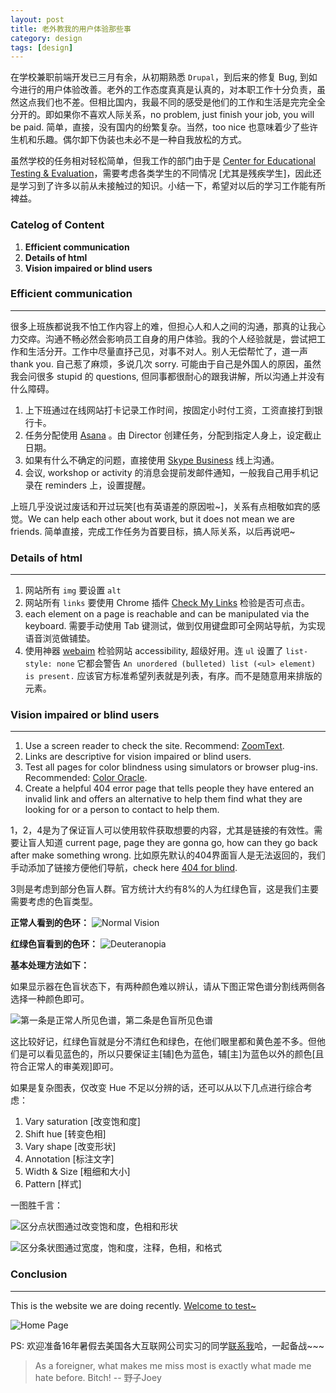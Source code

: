 ```yaml
---
layout: post
title: 老外教我的用户体验那些事
category: design
tags: [design]
---
```


在学校兼职前端开发已三月有余，从初期熟悉 `Drupal`，到后来的修复 Bug, 到如今进行的用户体验改善。老外的工作态度真真是认真的，对本职工作十分负责，虽然这点我们也不差。但相比国内，我最不同的感受是他们的工作和生活是完完全全分开的。即如果你不喜欢人际关系，no problem, just finish your job, you will be paid. 简单，直接，没有国内的纷繁复杂。当然，too nice 也意味着少了些许生机和乐趣。偶尔卸下伪装也未必不是一种自我放松的方式。 

虽然学校的任务相对轻松简单，但我工作的部门由于是 [Center for Educational Testing & Evaluation](https://cete.ku.edu/)，需要考虑各类学生的不同情况 [尤其是残疾学生]，因此还是学习到了许多以前从未接触过的知识。小结一下，希望对以后的学习工作能有所裨益。

### Catelog of Content

1. **Efficient communication**
2. **Details of html**
3. **Vision impaired or blind users**

### Efficient communication

***

很多上班族都说我不怕工作内容上的难，但担心人和人之间的沟通，那真的让我心力交瘁。沟通不畅必然会影响员工自身的用户体验。我的个人经验就是，尝试把工作和生活分开。工作中尽量直抒己见，对事不对人。别人无偿帮忙了，道一声 thank you. 自己惹了麻烦，多说几次 sorry. 可能由于自己是外国人的原因，虽然我会问很多 stupid 的 questions, 但同事都很耐心的跟我讲解，所以沟通上并没有什么障碍。

1. 上下班通过在线网站打卡记录工作时间，按固定小时付工资，工资直接打到银行卡。
2. 任务分配使用 [Asana](https://app.asana.com) 。由 Director 创建任务，分配到指定人身上，设定截止日期。
3. 如果有什么不确定的问题，直接使用 [Skype Business](http://www.skype.com/en/business/skype-for-business/) 线上沟通。
4. 会议, workshop or activity 的消息会提前发邮件通知，一般我自己用手机记录在 reminders 上，设置提醒。

上班几乎没说过废话和开过玩笑[也有英语差的原因啦~]，关系有点相敬如宾的感觉。We can help each other about work, but it does not mean we are friends. 简单直接，完成工作任务为首要目标，搞人际关系，以后再说吧~ 

### Details of html

***

1. 网站所有 `img` 要设置 `alt`
2. 网站所有  `links` 要使用 Chrome 插件 [Check My Links](https://chrome.google.com/webstore/detail/check-my-links/ojkcdipcgfaekbeaelaapakgnjflfglf) 检验是否可点击。
3. each element on a page is reachable and can be manipulated via the keyboard. 需要手动使用 Tab 键测试，做到仅用键盘即可全网站导航，为实现语音浏览做铺垫。
3. 使用神器 [webaim](http://wave.webaim.org/) 检验网站 accessibility, 超级好用。连 `ul` 设置了 `list-style: none` 它都会警告 `An unordered (bulleted) list (<ul> element) is present.` 应该官方标准希望列表就是列表，有序。而不是随意用来排版的元素。

###  Vision impaired or blind users

***

1. Use a screen reader to check the site. Recommend: [ZoomText](http://www.boundlessat.com/ZoomText).
2. Links are descriptive for vision impaired or blind users.
3. Test all pages for color blindness using simulators or browser plug-ins. Recommended: [Color Oracle](http://colororacle.org/).
4. Create a helpful 404 error page that tells people they have entered an invalid link and offers an alternative to help them find what they are looking for or a person to contact to help them. 

1，2，4是为了保证盲人可以使用软件获取想要的内容，尤其是链接的有效性。需要让盲人知道 current page, page they are gonna go, how can they go back after make something wrong. 比如原先默认的404界面盲人是无法返回的，我们手动添加了链接方便他们导航，check here [404 for blind](http://heartland-camp.org/muffins).

3则是考虑到部分色盲人群。官方统计大约有8%的人为红绿色盲，这是我们主要需要考虑的色盲类型。

**正常人看到的色环：**
![Normal Vision](http://7xoj81.com1.z0.glb.clouddn.com/2015-10-31-1.png)

**红绿色盲看到的色环：**
![Deuteranopia](http://7xoj81.com1.z0.glb.clouddn.com/2015-10-31-2.png)

**基本处理方法如下：**

如果显示器在色盲状态下，有两种颜色难以辨认，请从下图正常色谱分割线两侧各选择一种颜色即可。

![第一条是正常人所见色谱，第二条是色盲所见色谱](http://7xoj81.com1.z0.glb.clouddn.com/2015-10-31-3.png)

这比较好记，红绿色盲就是分不清红色和绿色，在他们眼里都和黄色差不多。但他们是可以看见蓝色的，所以只要保证主[辅]色为蓝色，辅[主]为蓝色以外的颜色[且符合正常人的审美观]即可。

如果是复杂图表，仅改变 Hue 不足以分辨的话，还可以从以下几点进行综合考虑：

1. Vary saturation [改变饱和度]
2. Shift hue [转变色相]
3. Vary shape [改变形状]
4. Annotation [标注文字]
5. Width & Size [粗细和大小]
6. Pattern [样式]

一图胜千言：

![区分点状图通过改变饱和度，色相和形状](http://7xoj81.com1.z0.glb.clouddn.com/2015-10-31-4.png)

![区分条状图通过宽度，饱和度，注释，色相，和格式](http://7xoj81.com1.z0.glb.clouddn.com/2015-10-31-5.png)

### Conclusion

***

This is the website we are doing recently. [Welcome to test~](http://heartland-camp.org/)

![Home Page](http://7xoj81.com1.z0.glb.clouddn.com/2015-10-31-6.png)

PS: 欢迎准备16年暑假去美国各大互联网公司实习的同学[联系我](http://joeyqiang.me)哈，一起备战~~~

> As a foreigner, what makes me miss most is exactly what made me hate before. Bitch! 
-- 野子Joey